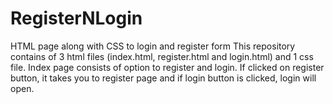 # RegisterNLogin
HTML page along with CSS to login and register form
This repository contains of 3 html files (index.html, register.html and login.html) and 1 css file.
Index page consists of option to register and login.
If clicked on register button, it takes you to register page and if login button is clicked, login will open.
